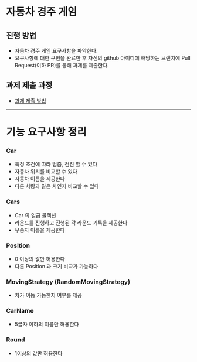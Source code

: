 # 자동차 경주 게임
## 진행 방법
* 자동차 경주 게임 요구사항을 파악한다.
* 요구사항에 대한 구현을 완료한 후 자신의 github 아이디에 해당하는 브랜치에 Pull Request(이하 PR)를 통해 과제를 제출한다.

## 과제 제출 과정
* [과제 제출 방법](https://github.com/next-step/nextstep-docs/tree/master/precourse)


---
# 기능 요구사항 정리


### Car

- 특정 조건에 따라 멈춤, 전진 할 수 있다
- 자동차 위치를 비교할 수 있다
- 자동차 이름을 제공한다
- 다른 차량과 같은 차인지 비교할 수 있다 


### Cars

- Car 의 일급 콜렉션 
- 라운드를 진행하고 진행된 각 라운드 기록을 제공한다 
- 우승자 이름을 제공한다 


### Position

- 0 이상의 값만 허용한다 
- 다른 Position 과 크기 비교가 가능하다


### MovingStrategy (RandomMovingStrategy)

- 차가 이동 가능한지 여부를 제공 


### CarName

- 5글자 이하의 이름만 허용한다 


### Round

- 1이상의 값만 허용한다